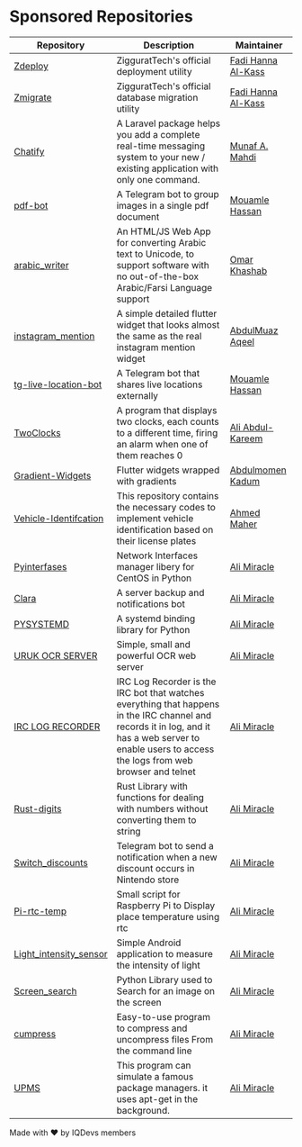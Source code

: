 # Sponsored Repositories

| Repository                                           | Description                                                                                                                     | Maintainer                                      |
| ---------------------------------------------------- | ------------------------------------------------------------------------------------------------------------------------------- | ----------------------------------------------- |
| [Zdeploy](https://github.com/ziggurattech/zdeploy)   | ZigguratTech's official deployment utility                                                                                      | [Fadi Hanna Al-Kass](https://github.com/alkass) |
| [Zmigrate](https://github.com/ziggurattech/zmigrate) | ZigguratTech's official database migration utility                                                                              | [Fadi Hanna Al-Kass](https://github.com/alkass) |
| [Chatify](https://github.com/munafio/chatify)        | A Laravel package helps you add a complete real-time messaging system to your new / existing application with only one command. | [Munaf A. Mahdi](https://github.com/munafio)    |
| [pdf-bot](https://github.com/MouamleH/pdf-bot) | A Telegram bot to group images in a single pdf document | [Mouamle Hassan](https://github.com/MouamleH) |
| [arabic_writer](https://github.com/omar84/arabic_writer) | An HTML/JS Web App for converting Arabic text to Unicode, to support software with no out-of-the-box Arabic/Farsi Language support | [Omar Khashab](https://github.com/omar84) |
| [instagram_mention](https://github.com/devmuaz/instagram_mention) | A simple detailed flutter widget that looks almost the same as the real instagram mention widget | [AbdulMuaz Aqeel](https://github.com/devmuaz) |
| [tg-live-location-bot](https://github.com/MouamleH/tg-live-location-bot) | A Telegram bot that shares live locations externally  | [Mouamle Hassan](https://github.com/MouamleH) |
| [TwoClocks](https://github.com/Haiderahandali/TwoClocks) | A program that displays two clocks, each counts to a different time, firing an alarm when one of them reaches 0 | [Ali Abdul-Kareem](https://github.com/Haiderahandali) |
| [Gradient-Widgets](https://github.com/bluemix/Gradient-Widgets) | Flutter widgets wrapped with gradients | [Abdulmomen Kadum](https://github.com/bluemix) |
|[Vehicle-Identifcation](https://github.com/A7medMaher/Vehicle-Identifcation)   | This repository contains the necessary codes to implement vehicle identification based on their license plates |[Ahmed Maher](https://github.com/A7medMaher) |
| [Pyinterfases](https://notabug.org/alimiracle/pyinterfases) | Network Interfaces manager libery for CentOS in Python | [Ali Miracle](https://notabug.org/alimiracle) |
| [Clara](https://notabug.org/alimiracle/clara) | A server backup and notifications bot | [Ali Miracle](https://notabug.org/alimiracle) |
| [PYSYSTEMD](https://notabug.org/alimiracle/pysystemd) | A systemd binding library for Python | [Ali Miracle](https://notabug.org/alimiracle) |
| [URUK OCR SERVER](https://notabug.org/alimiracle/Uruk-Ocr-Server) | Simple, small and powerful OCR web server | [Ali Miracle](https://notabug.org/alimiracle) |
| [IRC LOG RECORDER](https://notabug.org/alimiracle/irc-log-recorder) | IRC Log Recorder is the IRC bot that watches everything that happens in the IRC channel and records it in log, and it has a web server to enable users to access the logs from web browser and telnet | [Ali Miracle](https://notabug.org/alimiracle) |
| [Rust-digits](https://notabug.org/alimiracle/rust-digits) | Rust Library with functions for dealing with numbers without converting them to string | [Ali Miracle](https://notabug.org/alimiracle) |
| [Switch_discounts](https://notabug.org/alimiracle/switch_discounts) | Telegram bot to send a notification when a new discount occurs in Nintendo store | [Ali Miracle](https://notabug.org/alimiracle) |
| [Pi-rtc-temp](https://notabug.org/alimiracle/pi-rtc-temp) | Small script for Raspberry Pi to Display place temperature using rtc | [Ali Miracle](https://notabug.org/alimiracle) |
| [Light_intensity_sensor](https://notabug.org/alimiracle/light_intensity_sensor) | Simple Android application to measure the intensity of light | [Ali Miracle](https://notabug.org/alimiracle) |
| [Screen_search](https://notabug.org/alimiracle/screen_search) | Python Library used to Search for an image on the screen | [Ali Miracle](https://notabug.org/alimiracle) |
| [cumpress](https://notabug.org/alimiracle/cumpress) | Easy-to-use program to compress and uncompress files From the command line | [Ali Miracle](https://notabug.org/alimiracle) |
| [UPMS](https://notabug.org/alimiracle/UPMS) | This program can simulate a famous package managers. it uses apt-get in the background. | [Ali Miracle](https://notabug.org/alimiracle) |

Made with ❤️ by IQDevs members
